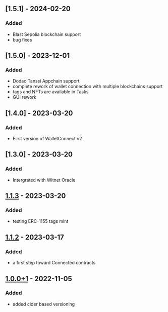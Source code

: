 ## [1.5.1] - 2024-02-20
### Added
- Blast Sepolia blockchain support
- bug fixes

## [1.5.0] - 2023-12-01
### Added
- Dodao Tanssi Appchain support
- complete rework of wallet connection with multiple blockchains support
- tags and NFTs are available in Tasks
- GUI rework

## [1.4.0] - 2023-03-20
### Added
- First version of WalletConnect v2

## [1.3.0] - 2023-03-20
### Added
- Intergrated with Witnet Oracle


## [1.1.3] - 2023-03-20
### Added
- testing ERC-1155 tags mint

## [1.1.2] - 2023-03-17
### Added
- a first step toward Connected contracts

## [1.0.0+1] - 2022-11-05
### Added
- added cider based versioning

[Unreleased]: https://github.com/devopsdao/devopsdao/compare/1.1.3...HEAD
[1.1.3]: https://github.com/devopsdao/devopsdao/compare/1.1.2...1.1.3
[1.1.2]: https://github.com/devopsdao/devopsdao/releases/tag/1.1.2
[1.0.0+1]: https://github.com/devopsdao/devopsdao/releases/tag/1.0.0+1
